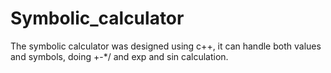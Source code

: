 # Symbolic_calculator
The symbolic calculator was designed using c++, it can handle both values and symbols, doing +-*/ and exp and sin calculation.  
